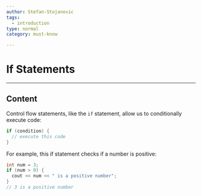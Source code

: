 ```yaml
---
author: Stefan-Stojanovic
tags:
  - introduction
type: normal
category: must-know

---
```


# If Statements

---

## Content

Control flow statements, like the `if` statement, allow us to conditionally execute code:

```cpp
if (condition) {
  // execute this code
}
```

For example, this if statement checks if a number is positive:
```cpp
int num = 3;
if (num > 0) {
  cout << num << " is a positive number";
}
// 3 is a positive number
```

